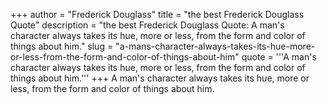 +++
author = "Frederick Douglass"
title = "the best Frederick Douglass Quote"
description = "the best Frederick Douglass Quote: A man's character always takes its hue, more or less, from the form and color of things about him."
slug = "a-mans-character-always-takes-its-hue-more-or-less-from-the-form-and-color-of-things-about-him"
quote = '''A man's character always takes its hue, more or less, from the form and color of things about him.'''
+++
A man's character always takes its hue, more or less, from the form and color of things about him.
